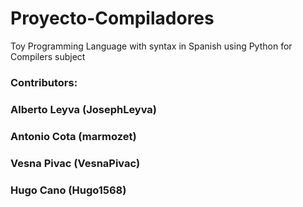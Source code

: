 # Proyecto-Compiladores
Toy Programming Language with syntax in Spanish using Python for Compilers subject

### Contributors:
### Alberto Leyva (JosephLeyva)
### Antonio Cota (marmozet) 
### Vesna Pivac (VesnaPivac)
### Hugo Cano (Hugo1568)
